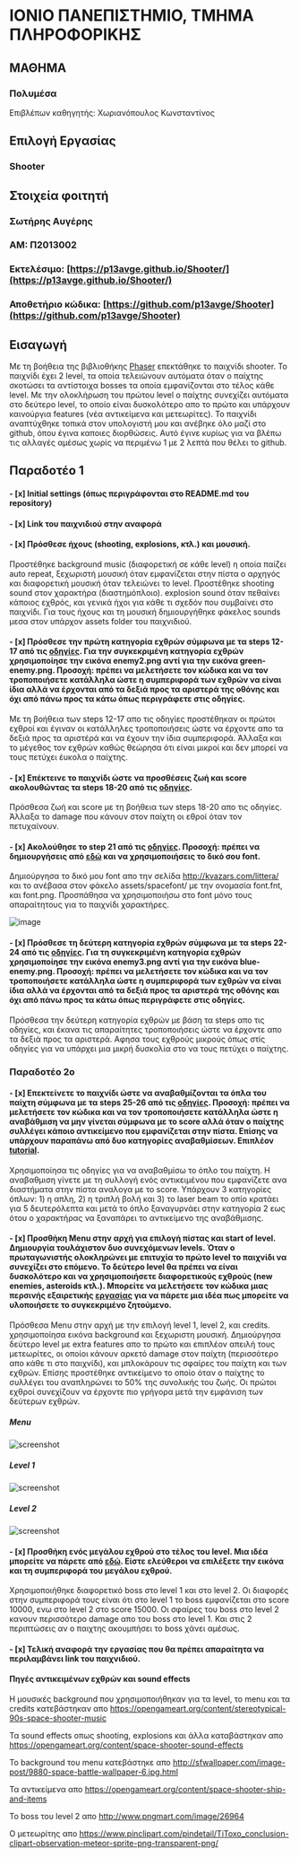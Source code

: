 # ΙΟΝΙΟ ΠΑΝΕΠΙΣΤΗΜΙΟ, ΤΜΗΜΑ ΠΛΗΡΟΦΟΡΙΚΗΣ 

## ΜΑΘΗΜΑ
### Πολυμέσα  
Επιβλέπων καθηγητής: Χωριανόπουλος Κωνσταντίνος  

## Επιλογή Εργασίας   
### Shooter

## Στοιχεία φοιτητή  
### Σωτήρης Αυγέρης  
### ΑΜ: Π2013002

### Εκτελέσιμο: [https://p13avge.github.io/Shooter/](https://p13avge.github.io/Shooter/)
### Αποθετήριο κώδικα: [https://github.com/p13avge/Shooter](https://github.com/p13avge/Shooter)

## Εισαγωγή  
Με τη βοήθεια της βιβλιοθήκης [Phaser](http://phaser.io/) επεκτάθηκε το παιχνίδι shooter. Το παιχνίδι έχει 2 level, τα οποία τελειώνουν αυτόματα όταν ο παίχτης σκοτώσει τα αντίστοιχα bosses τα οποία εμφανίζονται στο τέλος κάθε level. Με την ολοκλήρωση του πρώτου level o παίχτης συνεχίζει αυτόματα στο δεύτερο level, το οποίο είναι δυσκολότερο απο το πρώτο και υπάρχουν καινούργια features (νέα αντικείμενα και μετεωρίτες). Το παιχνίδι αναπτύχθηκε τοπικά στον υπολογιστή μου και ανέβηκε όλο μαζί στο github, όπου έγινα καποιες διορθώσεις. Αυτό έγινε κυρίως για να βλέπω τις αλλαγές αμέσως χωρίς να περιμένω 1 με 2 λεπτά που θέλει το github.

## Παραδοτέο 1
#### - [x] Initial settings (όπως περιγράφονται στο README.md του repository)
#### - [x] Link του παιχνιδιού στην αναφορά
#### - [x] Πρόσθεσε ήχους (shooting, explosions, κτλ.) και μουσική.
Προστέθηκε background music (διαφορετική σε κάθε level) η οποία παίζει auto repeat, ξεχωριστή μουσική όταν εμφανίζεται στην πίστα ο αρχηγός και διαφορετική μουσική όταν τελειώνει το level. Προστέθηκε shooting sound στον χαρακτήρα               (διαστημόπλοιο). explosion sound όταν πεθαίνει κάποιος εχθρός, και γενικά ήχοι για κάθε τι σχεδόν που συμβαίνει στο παιχνίδι. Για τους ήχους και τη μουσική δημιουργήθηκε φάκελος sounds μεσα στον υπάρχον assets folder του παιχνιδιού.

#### - [x] Πρόσθεσε την πρώτη κατηγορία εχθρών σύμφωνα με τα steps 12-17 από τις [οδηγίες](http://codeperfectionist.com/articles/phaser-js-tutorial-building-a-polished-space-shooter-game-part-3/). Για την συγκεκριμένη κατηγορία εχθρών χρησιμοποίησε την εικόνα enemy2.png αντί για την εικόνα green-enemy.png. Προσοχή: πρέπει να μελετήσετε τον κώδικα και να τον τροποποιήσετε κατάλληλα ώστε η συμπεριφορά των εχθρών να είναι ίδια αλλά να έρχονται από τα δεξιά προς τα αριστερά της οθόνης και όχι από πάνω προς τα κάτω όπως περιγράφετε στις οδηγίες.
Με τη βοήθεια των steps 12-17 απο τις οδηγίες προστέθηκαν οι πρώτοι εχθροί και έγιναν οι κατάλληλες τροποποιήσεις ώστε να έρχοντε απο τα δεξιά προς τα αριστέρά και να έχουν την ίδια συμπεριφορά. Άλλαξα και το μέγεθος τον εχθρών καθώς θεώρησα ότι είναι μικροί και δεν μπορεί να τους πετύχει έυκολα ο παίχτης.

#### - [x] Επέκτεινε το παιχνίδι ώστε να προσθέσεις ζωή και score ακολουθώντας τα steps 18-20 από τις [οδηγίες](http://codeperfectionist.com/articles/phaser-js-tutorial-building-a-polished-space-shooter-game-part-4/).
Πρόσθεσα ζωή και score με τη βοήθεια των steps 18-20 απο τις οδηγίες. Άλλαξα το damage που κάνουν στον παίχτη οι εθροί όταν τον πετυχαίνουν.

#### - [x] Ακολούθησε το step 21 από τις [οδηγίες](http://codeperfectionist.com/articles/phaser-js-tutorial-building-a-polished-space-shooter-game-part-4/). Προσοχή: πρέπει να δημιουργήσεις από [εδώ](http://kvazars.com/littera/) και να χρησιμοποιήσεις το δικό σου font.
Δημιούργησα το δικό μου font απο την σελίδα http://kvazars.com/littera/ και το ανέβασα στον φάκελο assets/spacefont/ με την ονομασία font.fnt, και font.png. Προσπάθησα να χρησιμοποιήσω στο font μόνο τους απαραίτητους για το παιχνίδι χαρακτήρες.


![image](font.png)


#### - [x] Πρόσθεσε τη δεύτερη κατηγορία εχθρών σύμφωνα με τα steps 22-24 από τις [οδηγίες](http://codeperfectionist.com/articles/phaser-js-tutorial-building-a-polished-space-shooter-game-part-4/). Για τη συγκεκριμένη κατηγορία εχθρών χρησιμοποίησε την εικόνα enemy3.png αντί για την εικόνα blue-enemy.png. Προσοχή: πρέπει να μελετήσετε τον κώδικα και να τον τροποποιήσετε κατάλληλα ώστε η συμπεριφορά των εχθρών να είναι ίδια αλλά να έρχονται από τα δεξιά προς τα αριστερά της οθόνης και όχι από πάνω προς τα κάτω όπως περιγράφετε στις οδηγίες.
Πρόσθεσα την δεύτερη κατηγορία εχθρών με βάση τα steps απο τις οδηγίες, και έκανα τις απαραίτητες τροποποιήσεις ώστε να έρχοντε απο τα δεξιά προς τα αριστερά. Αφησα τους εχθρούς μικρούς όπως στiς οδηγίες για να υπάρχει μια μικρή δυσκολία στο να τους πετύχει ο παίχτης.

### Παραδοτέο 2ο
#### - [x] Επεκτείνετε το παιχνίδι ώστε να αναβαθμίζονται τα όπλα του παίχτη σύμφωνα με τα steps 25-26 από τις [οδηγίες](http://codeperfectionist.com/articles/phaser-js-tutorial-building-a-polished-space-shooter-game-part-4/). Προσοχή: πρέπει να μελετήσετε τον κώδικα και να τον τροποποιήσετε κατάλληλα ώστε η αναβάθμιση να μην γίνεται σύμφωνα με το score αλλά όταν ο παίχτης συλλέγει κάποιο αντικείμενο που εμφανίζεται στην πίστα. Επίσης να υπάρχουν παραπάνω από δυο κατηγορίες αναβαθμίσεων. Επιπλέον [tutorial](http://phaser.io/tutorials/coding-tips-007).
Χρησιμοποίησα τις οδηγίες για να αναβαθμίσω το όπλο του παίχτη. Η αναβαθμιση γίνετε με τη συλλογή ενός αντικειμένου που εμφανίζετε ανα διαστήματα στην πίστα αναλογα με το score. Υπάρχουν 3 κατηγορίες όπλων: 1) η απλη, 2) η τριπλή βολή και 3) το laser beam το οπίο κρατάει για 5 δευτερόλεπτα και μετά το όπλο ξαναγυρνάει στην κατηγορία 2 εως ότου ο χαρακτήρας να ξαναπάρει το αντικείμενο της αναβάθμισης.

#### - [x] Προσθήκη Μenu στην αρχή για επιλογή πίστας και start of level. Δημιουργία τουλάχιστον δυο συνεχόμενων levels. Όταν ο πρωταγωνιστής ολοκληρώνει με επιτυχία το πρώτο level το παιχνίδι να συνεχίζει στο επόμενο. Το δεύτερο level θα πρέπει να είναι δυσκολότερο και να χρησιμοποιήσετε διαφορετικούς εχθρούς (new enemies, asteroids κτλ.). Μπορείτε να μελετήσετε τον κώδικα μιας περσινής εξαιρετικής [εργασίας](https://github.com/aMimikyu/Super-Mario) για να πάρετε μια ιδέα πως μπορείτε να υλοποιήσετε το συγκεκριμένο ζητούμενο.
Πρόσθεσα Menu στην αρχή με την επιλογή level 1, level 2, και credits. χρησιμοποίησα εικόνα background και ξεχωριστη μουσική. Δημιούργησα δεύτερο level με extra features απο το πρώτο και επιπλέον απειλή τους μετεωρίτες, οι οποίοι κάνουν αρκετό damage στον παίχτη (περισσότερο απο κάθε τι στο παιχνίδι), και μπλοκάρουν τις σφαίρες του παίχτη και των εχθρών. Επίσης προστέθηκε αντικείμενο το οποίο όταν ο παίχτης το συλλέγει του αναπληρώνει το 50% της συνολικής του ζωής. Οι πρώτοι εχθροί συνεχίζουν να έρχοντε πιο γρήγορα μετά την εμφάνιση των δεύτερων εχθρών. 

##### Menu

![screenshot](menu.jpg)

##### Level 1

![screenshot](level1.jpg)

##### Level 2

![screenshot](level2.jpg)

#### - [x] Προσθήκη ενός μεγάλου εχθρού στο τέλος του level. Μια ιδέα μπορείτε να πάρετε από [εδώ](http://codeperfectionist.com/articles/phaser-js-tutorial-building-a-polished-space-shooter-game-part-5/). Είστε ελεύθεροι να επιλέξετε την εικόνα και τη συμπεριφορά του μεγάλου εχθρού.
Χρησιμοποιήθηκε διαφορετικό boss στο level 1 και στο level 2. Οι διαφορές στην συμπεριφορά τους είναι ότι στο level 1 το boss εμφανίζεται στο score 10000, ενω στο level 2 στο score 15000. Οι σφαίρες του boss στο level 2 κανουν περισσότερο damage απο του boss στο level 1. Και στις 2 περιπτώσεις αν ο παιχτης ακουμπήσει το boss χάνει αμέσως.

#### - [x] Τελική αναφορά την εργασίας που θα πρέπει απαραίτητα να περιλαμβάνει link του παιχνιδιού.

#### Πηγές αντικειμένων εχθρών και sound effects
Η μουσικές background που χρησιμοποιήθηκαν για τα level, το menu και τα credits κατεβάστηκαν απο https://opengameart.org/content/stereotypical-90s-space-shooter-music

Τα sound effects οπως shooting, explosions και άλλα καταβάστηκαν απο https://opengameart.org/content/space-shooter-sound-effects

Το background του menu κατεβάστηκε απο http://sfwallpaper.com/image-post/9880-space-battle-wallpaper-6.jpg.html

Τα αντικείμενα απο https://opengameart.org/content/space-shooter-ship-and-items

Το boss του level 2 απο http://www.pngmart.com/image/26964

Ο μετεωρίτης απο https://www.pinclipart.com/pindetail/TiToxo_conclusion-clipart-observation-meteor-sprite-png-transparent-png/



